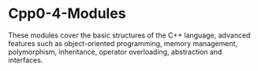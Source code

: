 # Cpp0-4-Modules
These modules cover the basic structures of the C++ language, advanced features such as object-oriented programming, memory management, polymorphism, inheritance, operator overloading, abstraction and interfaces.
